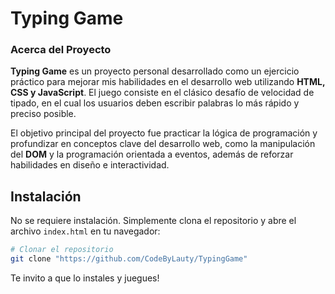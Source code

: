 # Typing Game

### Acerca del Proyecto

**Typing Game** es un proyecto personal desarrollado como un ejercicio práctico para mejorar mis habilidades en el desarrollo web utilizando **HTML, CSS y JavaScript**. El juego consiste en el clásico desafío de velocidad de tipado, en el cual los usuarios deben escribir palabras lo más rápido y preciso posible.

El objetivo principal del proyecto fue practicar la lógica de programación y profundizar en conceptos clave del desarrollo web, como la manipulación del **DOM** y la programación orientada a eventos, además de reforzar habilidades en diseño e interactividad.

## Instalación

No se requiere instalación. Simplemente clona el repositorio y abre el archivo `index.html` en tu navegador:

```bash
# Clonar el repositorio
git clone "https://github.com/CodeByLauty/TypingGame"
```

Te invito a que lo instales y juegues!
